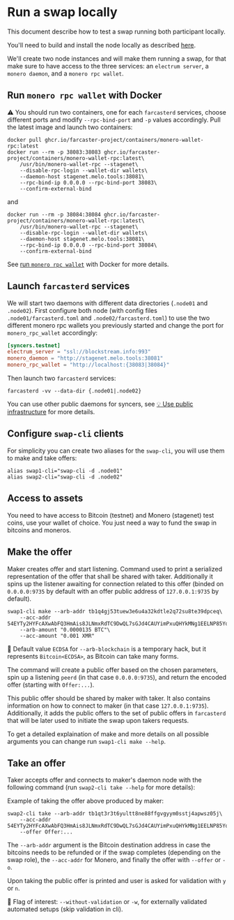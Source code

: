 # Run a swap locally

This document describe how to test a swap running both participant locally.

You'll need to build and install the node locally as described [here](../README.md#locally).

We'll create two node instances and will make them running a swap, for that make sure to have access to the three services: an `electrum server`, a `monero daemon`, and a `monero rpc wallet`.

## Run `monero rpc wallet` with Docker

:warning: You should run two containers, one for each `farcasterd` services, choose different ports and modify `--rpc-bind-port` and `-p` values accordingly. Pull the latest image and launch two containers:

```
docker pull ghcr.io/farcaster-project/containers/monero-wallet-rpc:latest
docker run --rm -p 38083:38083 ghcr.io/farcaster-project/containers/monero-wallet-rpc:latest\
    /usr/bin/monero-wallet-rpc --stagenet\
    --disable-rpc-login --wallet-dir wallets\
    --daemon-host stagenet.melo.tools:38081\
    --rpc-bind-ip 0.0.0.0 --rpc-bind-port 38083\
    --confirm-external-bind
```

and

```
docker run --rm -p 38084:38084 ghcr.io/farcaster-project/containers/monero-wallet-rpc:latest\
    /usr/bin/monero-wallet-rpc --stagenet\
    --disable-rpc-login --wallet-dir wallets\
    --daemon-host stagenet.melo.tools:38081\
    --rpc-bind-ip 0.0.0.0 --rpc-bind-port 38084\
    --confirm-external-bind
```

See [run `monero rpc wallet`](./docker-stack.md#run-monero-rpc-wallet) with Docker for more details.

## Launch `farcasterd` services

We will start two daemons with different data directories (`.node01` and `.node02`). First configure both node (with config files `.node01/farcasterd.toml` and `.node02/farcasterd.toml`) to use the two different monero rpc wallets you previously started and change the port for `monero_rpc_wallet` accordingly:

```toml
[syncers.testnet]
electrum_server = "ssl://blockstream.info:993"
monero_daemon = "http://stagenet.melo.tools:38081"
monero_rpc_wallet = "http://localhost:{38083|38084}"
```

Then launch two `farcasterd` services:

```
farcasterd -vv --data-dir {.node01|.node02}
```

You can use other public daemons for syncers, see [:bulb: Use public infrastructure](../README.md#bulb-use-public-infrastructure) for more details.

## Configure `swap-cli` clients

For simplicity you can create two aliases for the `swap-cli`, you will use them to make and take offers:

```
alias swap1-cli="swap-cli -d .node01"
alias swap2-cli="swap-cli -d .node02"
```

## Access to assets

You need to have access to Bitcoin (testnet) and Monero (stagenet) test coins, use your wallet of choice. You just need a way to fund the swap in bitcoins and moneros.

## Make the offer

Maker creates offer and start listening. Command used to print a serialized representation of the offer that shall be shared with taker. Additionally it spins up the listener awaiting for connection related to this offer (binded on `0.0.0.0:9735` by default with an offer public address of `127.0.0.1:9735` by default).

```
swap1-cli make --arb-addr tb1q4gj53tuew3e6u4a32kdtle2q72su8te39dpceq\
    --acc-addr 54EYTy2HYFcAXwAbFQ3HmAis8JLNmxRdTC9DwQL7sGJd4CAUYimPxuQHYkMNg1EELNP85YqFwqraLd4ovz6UeeekFLoCKiu\
    --arb-amount "0.0000135 BTC"\
    --acc-amount "0.001 XMR"
```

:mag_right: Default value `ECDSA` for `--arb-blockchain` is a temporary hack, but it represents `Bitcoin<ECDSA>`, as Bitcoin can take many forms.

The command will create a public offer based on the chosen parameters, spin up a listening `peerd` (in that case `0.0.0.0:9735`), and return the encoded offer (starting with `Offer:...`).

This public offer should be shared by maker with taker. It also contains information on how to connect to maker (in that case `127.0.0.1:9735`). Additionally, it adds the public offers to the set of public offers in `farcasterd` that will be later used to initiate the swap upon takers requests.

To get a detailed explaination of make and more details on all possible arguments you can change run `swap1-cli make --help`.

## Take an offer

Taker accepts offer and connects to maker's daemon node with the following command (run `swap2-cli take --help` for more details):

Example of taking the offer above produced by maker:

```
swap2-cli take --arb-addr tb1qt3r3t6yultt8ne88ffgvgyym0sstj4apwsz05j\
    --acc-addr 54EYTy2HYFcAXwAbFQ3HmAis8JLNmxRdTC9DwQL7sGJd4CAUYimPxuQHYkMNg1EELNP85YqFwqraLd4ovz6UeeekFLoCKiu\
    --offer Offer:...
```

The `--arb-addr` argument is the Bitcoin destination address in case the bitcoins needs to be refunded or if the swap completes (depending on the swap role), the `--acc-addr` for Monero, and finally the offer with `--offer` or `-o`.

Upon taking the public offer is printed and user is asked for validation with `y` or `n`.

:mag_right: Flag of interest: `--without-validation` or `-w`, for externally validated automated setups (skip validation in cli).
